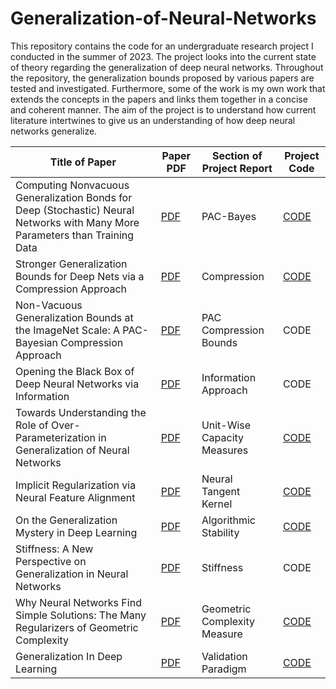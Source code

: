 # Generalization-of-Neural-Networks

This repository contains the code for an undergraduate research project I conducted in the summer of 2023. The project looks into the current state of theory regarding the generalization of deep neural networks. Throughout the repository, the generalization bounds proposed by various papers are tested and investigated. Furthermore, some of the work is my own work that extends the concepts in the papers and links them together in a concise and coherent manner. The aim of the project is to understand how current literature intertwines to give us an understanding of how deep neural networks generalize.

| Title of Paper      | Paper PDF | Section of Project Report | Project Code
| ----------- | ----------- | ----------- | ----------- |
| Computing Nonvacuous Generalization Bonds for Deep (Stochastic) Neural Networks with Many More Parameters than Training Data| [PDF](https://arxiv.org/pdf/1703.11008.pdf)| PAC-Bayes | [CODE](https://github.com/ThomasWalker1/Generalization-of-Neural-Networks/tree/main/Generalization%20in%20Deep%20Learning/PAC) |
| Stronger Generalization Bounds for Deep Nets via a Compression Approach |[PDF](https://arxiv.org/pdf/1802.05296.pdf)| Compression | [CODE](https://github.com/ThomasWalker1/Generalization-of-Neural-Networks/tree/main/Generalization%20in%20Deep%20Learning/Compression) |
| Non-Vacuous Generalization Bounds at the ImageNet Scale: A PAC-Bayesian Compression Approach|[PDF](https://arxiv.org/pdf/1804.05862.pdf)| PAC Compression Bounds| CODE |
| Opening the Black Box of Deep Neural Networks via Information|[PDF](https://arxiv.org/pdf/1703.00810.pdf)| Information Approach| CODE |
| Towards Understanding the Role of Over-Parameterization in Generalization of Neural Networks|[PDF](https://arxiv.org/pdf/1805.12076.pdf)| Unit-Wise Capacity Measures| [CODE](https://github.com/ThomasWalker1/Generalization-of-Neural-Networks/tree/main/Generalization%20in%20Deep%20Learning/Unit-Wise%20Capacity) |
| Implicit Regularization via Neural Feature Alignment|[PDF](https://arxiv.org/pdf/2008.00938.pdf)| Neural Tangent Kernel| [CODE](https://github.com/ThomasWalker1/Generalization-of-Neural-Networks/tree/main/Generalization%20in%20Deep%20Learning/Tangent%20Kernel) |
| On the Generalization Mystery in Deep Learning|[PDF](https://arxiv.org/pdf/2203.10036.pdf)| Algorithmic Stability | [CODE](https://github.com/ThomasWalker1/Generalization-of-Neural-Networks/tree/main/Generalization%20in%20Deep%20Learning/Gradients) |
| Stiffness: A New Perspective on Generalization in Neural Networks|[PDF](https://arxiv.org/pdf/1901.09491.pdf)| Stiffness | CODE |
| Why Neural Networks Find Simple Solutions: The Many Regularizers of Geometric Complexity|[PDF](https://arxiv.org/pdf/2209.13083.pdf)| Geometric Complexity Measure | [CODE](https://github.com/ThomasWalker1/Generalization-of-Neural-Networks/tree/main/Generalization%20in%20Deep%20Learning/Geometric%20Complexity) |
| Generalization In Deep Learning|[PDF](https://arxiv.org/pdf/1710.05468.pdf)| Validation Paradigm | [CODE](https://github.com/ThomasWalker1/Generalization-of-Neural-Networks/tree/main/Generalization%20in%20Deep%20Learning/Validation) |
